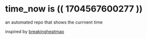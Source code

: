 # time_now is (( 1704567600277 ))

an automated repo that shows the currnent time

inspired by [breakingheatmap](https://github.com/breakingheatmap/breakingheatmap)